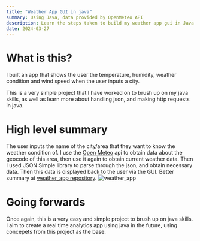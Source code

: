 ```yaml
---
title: "Weather App GUI in java"
summary: Using Java, data provided by OpenMeteo API
description: Learn the steps taken to build my weather app gui in Java
date: 2024-03-27 
---
```


# What is this?
I built an app that shows the user the temperature, humidity, weather condition and wind speed when the user inputs a city. 

This is a very simple project that I have worked on to brush up on my java skills, as well as learn more about handling json, and making http requests in java. 

# High level summary
The user inputs the name of the city/area that they want to know the weather condition of. I use the [Open Meteo](https://open-meteo.com/) api to obtain data about the geocode of this area, then use it again to obtain current weather data. Then I used JSON Simple library to parse through the json, and obtain necessary data. Then this data is displayed back to the user via the GUI. Better summary at [weather_app repository](https://github.com/ricebiceps/weather_app). ![weather_app](/images/weather_app.png)

# Going forwards
Once again, this is a very easy and simple project to brush up on java skills. I aim to create a real time analytics app using java in the future, using concepets from this project as the base.
